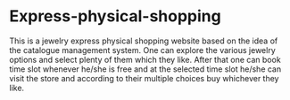 # Express-physical-shopping
This is a jewelry express physical shopping website based on the idea of the catalogue management system. One can explore the various jewelry options and select plenty of them which they like. After that one can book time slot whenever he/she is free and at the selected time slot he/she can visit the store and according to their multiple choices buy whichever they like. 
